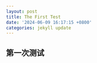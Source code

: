 ```yaml
---
layout: post
title: The First Test
date: '2024-06-09 16:17:15 +0800'
categories: jekyll update
---
```

## 第一次测试
